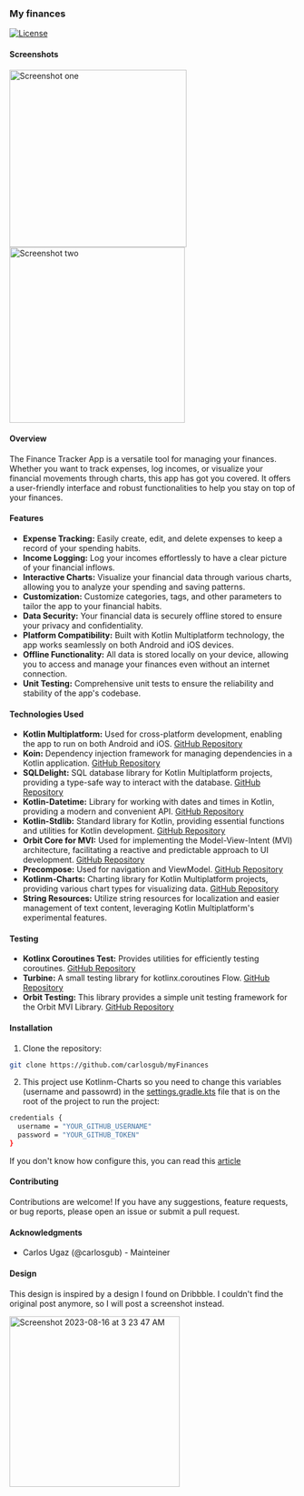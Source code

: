 ### My finances

[![License](https://img.shields.io/badge/license-Apache-blue.svg)](https://opensource.org/licenses/Apache)

#### Screenshots

<img width="312" alt="Screenshot one" src="https://github.com/carlosgub/myFinances/assets/30916886/d45b99d3-18f7-4463-9289-6a1c6da26c73">
<img width="309" alt="Screenshot two" src="https://github.com/carlosgub/myFinances/assets/30916886/2c38ec9d-f00d-42b7-9199-fcf0bc19de54">

#### Overview

The Finance Tracker App is a versatile tool for managing your finances. Whether you want to track expenses, log incomes, or visualize your financial movements through charts, this app has got you covered. It offers a user-friendly interface and robust functionalities to help you stay on top of your finances.

#### Features

- **Expense Tracking:** Easily create, edit, and delete expenses to keep a record of your spending habits.
- **Income Logging:** Log your incomes effortlessly to have a clear picture of your financial inflows.
- **Interactive Charts:** Visualize your financial data through various charts, allowing you to analyze your spending and saving patterns.
- **Customization:** Customize categories, tags, and other parameters to tailor the app to your financial habits.
- **Data Security:** Your financial data is securely offline stored to ensure your privacy and confidentiality.
- **Platform Compatibility:** Built with Kotlin Multiplatform technology, the app works seamlessly on both Android and iOS devices.
- **Offline Functionality:** All data is stored locally on your device, allowing you to access and manage your finances even without an internet connection.
- **Unit Testing:** Comprehensive unit tests to ensure the reliability and stability of the app's codebase.

#### Technologies Used

- **Kotlin Multiplatform:** Used for cross-platform development, enabling the app to run on both Android and iOS. [GitHub Repository](https://github.com/JetBrains/kotlin)
- **Koin:** Dependency injection framework for managing dependencies in a Kotlin application. [GitHub Repository](https://github.com/InsertKoinIO/koin)
- **SQLDelight:** SQL database library for Kotlin Multiplatform projects, providing a type-safe way to interact with the database. [GitHub Repository](https://github.com/cashapp/sqldelight)
- **Kotlin-Datetime:** Library for working with dates and times in Kotlin, providing a modern and convenient API. [GitHub Repository](https://github.com/Kotlin/kotlinx-datetime)
- **Kotlin-Stdlib:** Standard library for Kotlin, providing essential functions and utilities for Kotlin development. [GitHub Repository](https://github.com/JetBrains/kotlin/tree/master/libraries/stdlib)
- **Orbit Core for MVI:** Used for implementing the Model-View-Intent (MVI) architecture, facilitating a reactive and predictable approach to UI development. [GitHub Repository](https://github.com/babylonhealth/orbit-mvi)
- **Precompose:** Used for navigation and ViewModel. [GitHub Repository](https://github.com/Tlaster/PreCompose)
- **Kotlinm-Charts:** Charting library for Kotlin Multiplatform projects, providing various chart types for visualizing data. [GitHub Repository](https://github.com/carlosgub/kotlinm-charts)
- **String Resources:** Utilize string resources for localization and easier management of text content, leveraging Kotlin Multiplatform's experimental features.

#### Testing
- **Kotlinx Coroutines Test:** Provides utilities for efficiently testing coroutines. [GitHub Repository](https://github.com/Kotlin/kotlinx.coroutines/tree/master/kotlinx-coroutines-test)
- **Turbine:** A small testing library for kotlinx.coroutines Flow. [GitHub Repository](https://github.com/cashapp/turbine)
- **Orbit Testing:** This library provides a simple unit testing framework for the Orbit MVI Library. [GitHub Repository](https://orbit-mvi.org/Test/new)

#### Installation

1. Clone the repository:

```bash
git clone https://github.com/carlosgub/myFinances
```

2. This project use Kotlinm-Charts so you need to change this variables (username and passowrd) in the [settings.gradle.kts](https://github.com/carlosgub/myFinances/blob/main/settings.gradle.kts) file that is on the root of the project to run the project: 

```bash
credentials {
  username = "YOUR_GITHUB_USERNAME"
  password = "YOUR_GITHUB_TOKEN"
}
```
If you don't know how configure this, you can read this [article](https://docs.github.com/en/packages/working-with-a-github-packages-registry/working-with-the-gradle-registry)

#### Contributing

Contributions are welcome! If you have any suggestions, feature requests, or bug reports, please open an issue or submit a pull request.

#### Acknowledgments

- Carlos Ugaz (@carlosgub) - Mainteiner

#### Design

This design is inspired by a design I found on Dribbble. I couldn't find the original post anymore, so I will post a screenshot instead.

<img width="300" alt="Screenshot 2023-08-16 at 3 23 47 AM" src="https://github.com/carlosgub/myFinances/assets/30916886/6e2b0a02-99ca-432f-8151-c086ac09100d">
